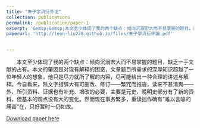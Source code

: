 ```yaml
---
title: "朱子学流衍平论"
collection: publications
permalink: /publication/paper-1
excerpt: '&emsp;&emsp;本文至少体现了我的两个缺点：倾向沉溺宏大而不易掌握的题目，缺乏一手文献的占有。本文的肇因是对现有解释的困惑，文章题目所需求的深厚知识超越了一位年轻人的想象，他只是尽力就所了解的内容，尽可能给出一种合理的讲述与解释。今自看来，除文字措辞大有可删改、修订——繁冗而拖沓，读来不甚清爽——外，所引资料、证据也有补充、增改的必要，主要是元史、晚明史部分有了新的资料，但基本的观点没有大的变化。然而现在事务繁多，重读拙作确有“难以言喻的痛苦”在，只好暂时一仍如故。'
paperurl: 'http://leon-liu228.github.io/files/朱子學流衍平論.pdf'


---
```


​ &emsp;&emsp;本文至少体现了我的两个缺点：倾向沉溺宏大而不易掌握的题目，缺乏一手文献的占有。本文的肇因是对现有解释的困惑，文章题目所需求的深厚知识超越了一位年轻人的想象，他只是尽力就所了解的内容，尽可能给出一种合理的讲述与解释。今自看来，除文字措辞大有可删改、修订——繁冗而拖沓，读来不甚清爽——外，所引资料、证据也有补充、增改的必要，主要是元史、晚明史部分有了新的资料，但基本的观点没有大的变化。然而现在事务繁多，重读拙作确有“难以言喻的痛苦”在，只好暂时一仍如故。

[Download paper here](http://leon-liu228.github.io/files/朱子學流衍平論.pdf)

